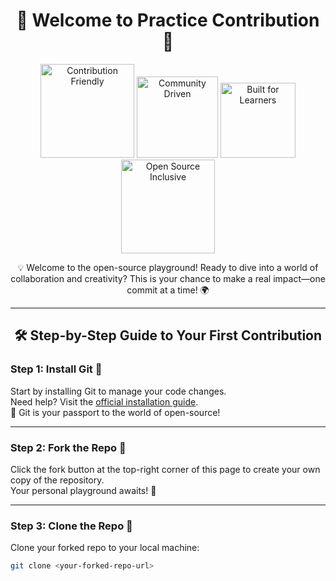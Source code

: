 <h1 align="center">🚀 Welcome to Practice Contribution 🚀</h1>

<p align="center">
  <img width="150px" src="https://img.shields.io/badge/Contribution-Friendly-blue?style=for-the-badge" alt="Contribution Friendly">
  <img width="130px" src="https://img.shields.io/badge/Community-Driven-green?style=for-the-badge" alt="Community Driven">
  <img width="120px" src="https://img.shields.io/badge/Built%20for-Learners-orange?style=for-the-badge" alt="Built for Learners">
  <img width="150px" src="https://img.shields.io/badge/Open%20Source-Inclusive-purple?style=for-the-badge" alt="Open Source Inclusive">
</p>

<p align="center">💡 Welcome to the open-source playground! Ready to dive into a world of collaboration and creativity? This is your chance to make a real impact—one commit at a time! 🌍</p>

---

<h2 align="center">🛠️ Step-by-Step Guide to Your First Contribution</h2>

### Step 1: Install Git 🧰
Start by installing Git to manage your code changes.  
Need help? Visit the [official installation guide](https://github.com/github/training-kit/blob/master/git-guides/install-git.md).  
🚀 Git is your passport to the world of open-source!

---

### Step 2: Fork the Repo 🍴
Click the fork button at the top-right corner of this page to create your own copy of the repository.  
Your personal playground awaits! 🎢  

---

### Step 3: Clone the Repo 🔗
Clone your forked repo to your local machine:  
```bash
git clone <your-forked-repo-url>
